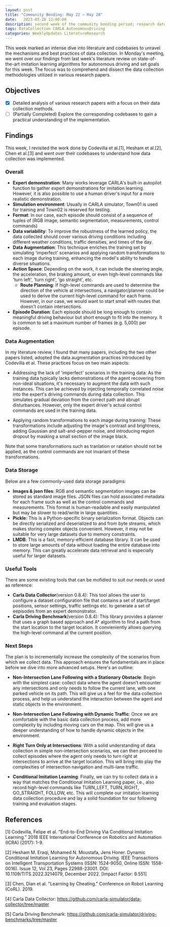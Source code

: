 ```yaml
---
layout: post
title: "Community Bonding: May 22 ~ May 28"
date:   2023-05-28 12:00:00
description: second week of the community bonding period; research data collection methods
tags: DataCollection CARLA AutonomousDriving
categories: WeeklyUpdates LiteratureResearch
---
```


This week marked an intense dive into literature and codebases to unravel the mechanisms and best practices of data collection. In Monday's meeting, we went over our findings from last week's literature review on state-of-the-art imitation learning algorithms for autonomous driving and set goals for this week. The focus was to comprehend and dissect the data collection methodologies utilized in various research papers. 

## Objectives
- [x] Detailed analysis of various research papers with a focus on their data collection methods.
- [ ] (Partially Completed) Explore the corresponding codebases to gain a practical understanding of the implementation.

## Findings
This week, I revisited the work done by Codevilla et al.[1], Hesham et al.[2], Chen et al.[3] and went over their codebases to understand how data collection was implemented.

### Overall
* **Expert demonstration**: Many works leverage CARLA's built-in autopilot function to gather expert demonstrations for imitation learning. However, it is also possible to use a human driver's input for a more realistic demonstration.
* **Simulation environment**: Usually in CARLA simulator, Town01 is used for training and Town02 is reserved for testing. 
* **Format**: In our case, each episode should consist of a sequence of tuples of (RGB image, semantic segmentation, measurements, control commands)
* **Data variability**: To improve the robustness of the learned policy, the data collected should cover various driving conditions including different weather conditions, traffic densities, and times of the day.
* **Data Augmentation**: This technique enriches the training set by simulating 'imperfect' scenarios and applying random transformations to each image during training, enhancing the model's ability to handle diverse situations.
* **Action Space**: Depending on the work, it can include the steering angle, the acceleration, the braking amount, or even high-level commands like 'turn left', 'turn right', 'go straight', etc.
    * **Route Planning**: If high-level commands are used to determine the direction of the vehicle at intersections, a navigator/planner could be used to derive the current high-level command for each frame. However, in our case, we would want to start small with routes that doesn't contain intersections.
* **Episode Duration**: Each episode should be long enough to contain meaningful driving behaviour but short enough to fit into the memory. It is common to set a maximum number of frames (e.g. 5,000) per episode.

### Data Augmentation
In my literature review, I found that many papers, including the two other papers listed, adopted the data augmentation practices introduced by Codevilla et al. These practices focus on two main aspects:

* Addressing the lack of 'imperfect' scenarios in the training data: As the training data typically lacks demonstrations of the agent recovering from non-ideal situations, it's necessary to augment the data with such instances. This can be achieved by injecting temporally correlated noise into the expert's driving commands during data collection. This simulates gradual deviation from the correct path and abrupt disturbances. However, only the expert driver's actual control commands are used in the training data.

* Applying random transformations to each image during training: These transformations include adjusting the image's contrast and brightness, adding Gaussian and salt-and-pepper noise, and introducing region dropout by masking a small section of the image black.

Note that some transformations such as tranlation or ratation should not be applied, as the control commands are not invariant of these transformations.

### Data Storage
Below are a few commonly-used data storage paradigms:
* **Images & json files**: RGB and semantic segmentation images can be stored as standard image files. JSON files can hold associated metadata for each frame such as well as the control commands and measurements. This format is human-readable and easily manipulated but may be slower to read/write in large quantities.
* **Pickle**: This is a Python-specific binary serialization format. Objects can be directly serialized and deserialized to and from byte streams, which makes storing complex objects convenient. However, it may not be suitable for very large datasets due to memory constraints.
* **LMDB**: This is a fast, memory-efficient database library. It can be used to store large amounts of data without loading the entire database into memory. This can greatly accelerate data retrieval and is especially useful for larger datasets.

### Useful Tools
There are some existing tools that can be mofidied to suit our needs or used as reference:
* **Carla Data Collector**(version 0.8.4): This tool allows the user to configure a dataset configuration file that contains a set of start/target positions, sensor settings, traffic settings etc. to generate a set of eepisodes from an expert demonstrator.
* **Carla Driving Benchmark**(version 0.8.4): This library provides a planner that uses a graph based approach and A* algorithm to find a path from the start location to the target location. It convieniently allows querying the high-level command at the current position.


### Next Steps
The plan is to incrementally increase the complexity of the scenarios from which we collect data. This approach ensures the fundamentals are in place before we dive into more advanced setups. Here's an outline:

* **Non-Intersection Lane Following with a Stationary Obstacle**: Begin with the simplest case: collect data where the agent doesn't encounter any intersections and only needs to follow the current lane, with one parked vehicle on its path. This will give us a feel for the data collection process, and help us understand the interaction between the agent and static objects in the environment.

* **Non-Intersection Lane Following with Dynamic Traffic**: Once we are comfortable with the basic data collection process, add more complexity by including moving cars on the map. This will give us a deeper understanding of how to handle dynamic objects in the environment.

* **Right Turn Only at Intersections**: With a solid understanding of data collection in simple non-intersection scenarios, we can then proceed to collect episodes where the agent only needs to turn right at intersections to arrive at the target location. This will bring into play the complexities of intersection navigation and multi-lane traffic.

* **Conditional Imitation Learning**: Finally, we can try to collect data in a way that matches the Conditional Imitation Learning paper, i.e., also record high-level commands like TURN_LEFT, TURN_RIGHT, GO_STRAIGHT, FOLLOW, etc. This will complete our imitation learning data collection procedure and lay a solid foundation for our following training and evaluation stages.



## References
[1] Codevilla, Felipe et al. “End-to-End Driving Via Conditional Imitation Learning.” 2018 IEEE International Conference on Robotics and Automation (ICRA) (2017): 1-9.

[2] Hesham M. Eraqi, Mohamed N. Moustafa, Jens Honer. Dynamic Conditional Imitation Learning for Autonomous Driving. IEEE Transactions on Intelligent Transportation Systems (ISSN: 1524-9050, Online ISSN: 1558-0016). Issue 12, Vol 23, Pages 22988-23001. DOI: 10.1109/TITS.2022.3214079, December 2022. [Impact Factor: 9.551]

[3] Chen, Dian et al. "Learning by Cheating." Conference on Robot Learning (CoRL). 2019.

[4] Carla Data Collector: https://github.com/carla-simulator/data-collector/tree/master

[5] Carla Driving Benchmark: https://github.com/carla-simulator/driving-benchmarks/tree/master

